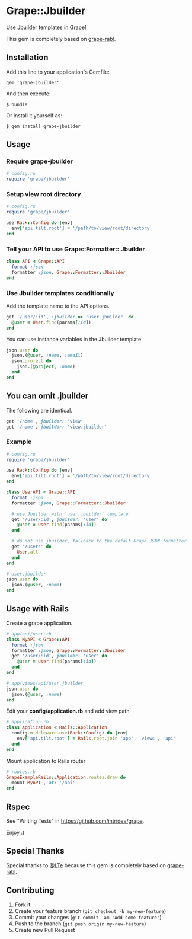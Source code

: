 # Grape::Jbuilder

Use [Jbuilder](https://github.com/rails/jbuilder) templates in [Grape](https://github.com/intridea/grape)!

This gem is completely based on [grape-rabl](https://github.com/LTe/grape-rabl).

## Installation

Add this line to your application's Gemfile:

    gem 'grape-jbuilder'

And then execute:

    $ bundle

Or install it yourself as:

    $ gem install grape-jbuilder

## Usage

### Require grape-jbuilder

```ruby
# config.ru
require 'grape/jbuilder'
```

### Setup view root directory
```ruby
# config.ru
require 'grape/jbuilder'

use Rack::Config do |env|
  env['api.tilt.root'] = '/path/to/view/root/directory'
end
```

### Tell your API to use Grape::Formatter:: Jbuilder

```ruby
class API < Grape::API
  format :json
  formatter :json, Grape::Formatter::Jbuilder
end
```

### Use Jbuilder templates conditionally

Add the template name to the API options.

```ruby
get '/user/:id', :jbuilder => 'user.jbuilder' do
  @user = User.find(params[:id])
end
```

You can use instance variables in the Jbuilder template.

```ruby
json.user do
  json.(@user, :name, :email)
  json.project do
    json.(@project, :name)
  end
end
```

## You can omit .jbuilder

The following are identical.

```ruby
get '/home', jbuilder: 'view'
get '/home', jbuilder: 'view.jbuilder'
```

### Example

```ruby
# config.ru
require 'grape/jbuilder'

use Rack::Config do |env|
  env['api.tilt.root'] = '/path/to/view/root/directory'
end

class UserAPI < Grape::API
  format :json
  formatter :json, Grape::Formatter::Jbuilder

  # use Jbuilder with 'user.jbuilder' template
  get '/user/:id', jbuilder: 'user' do
    @user = User.find(params[:id])
  end

  # do not use jbuilder, fallback to the defalt Grape JSON formatter
  get '/users' do
    User.all
  end
end
```

```ruby
# user.jbuilder
json.user do
  json.(@user, :name)
end
```

## Usage with Rails

Create a grape application.

```ruby
# app/api/user.rb
class MyAPI < Grape::API
  format :json
  formatter :json, Grape::Formatter::Jbuilder
  get '/user/:id', jbuilder: 'user' do
    @user = User.find(params[:id])
  end
end
```

```ruby
# app/views/api/user.jbuilder
json.user do
  json.(@user, :name)
end
```

Edit your **config/application.rb** and add view path

```ruby
# application.rb
class Application < Rails::Application
  config.middleware.use(Rack::Config) do |env|
    env['api.tilt.root'] = Rails.root.join 'app', 'views', 'api'
  end
end
```

Mount application to Rails router

```ruby
# routes.rb
GrapeExampleRails::Application.routes.draw do
  mount MyAPI , at: '/api'
end
```

## Rspec

See "Writing Tests" in https://github.com/intridea/grape.

Enjoy :)


## Special Thanks

Special thanks to [@LTe](https://github.com/LTe) because this gem is completely based on [grape-rabl](https://github.com/LTe/grape-rabl).

## Contributing

1. Fork it
2. Create your feature branch (`git checkout -b my-new-feature`)
3. Commit your changes (`git commit -am 'Add some feature'`)
4. Push to the branch (`git push origin my-new-feature`)
5. Create new Pull Request